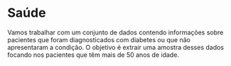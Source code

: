 # Saúde
Vamos trabalhar com um conjunto de dados contendo informações sobre pacientes que foram  diagnosticados  com  diabetes  ou  que  não  apresentaram  a  condição.  O objetivo  é extrair uma amostra desses dados focando nos pacientes que têm mais de 50 anos de idade.  
